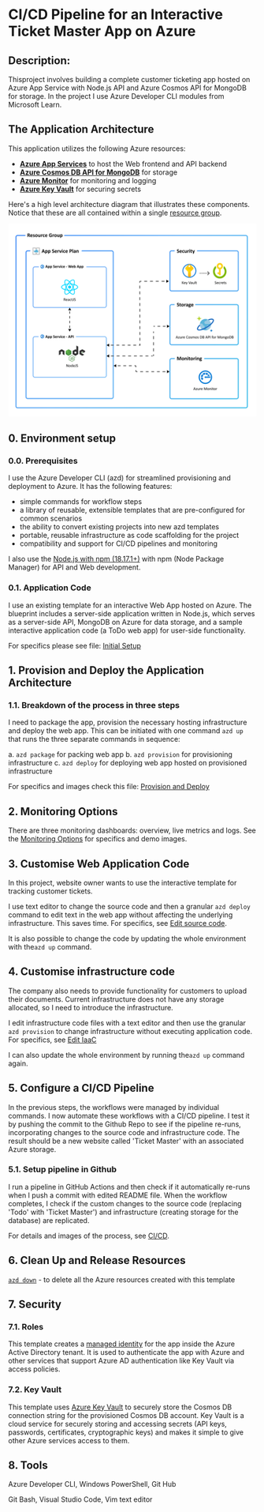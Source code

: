 # CI/CD Pipeline for an Interactive Ticket Master App on Azure

## Description: 
Thisproject involves building a complete customer ticketing app hosted on Azure App Service with Node.js API and Azure Cosmos API for MongoDB for storage. In the project I use Azure Developer CLI modules from Microsoft Learn.


## The Application Architecture

This application utilizes the following Azure resources:

- [**Azure App Services**](https://docs.microsoft.com/azure/app-service/) to host the Web frontend and API backend
- [**Azure Cosmos DB API for MongoDB**](https://docs.microsoft.com/azure/cosmos-db/mongodb/mongodb-introduction) for storage
- [**Azure Monitor**](https://docs.microsoft.com/azure/azure-monitor/) for monitoring and logging
- [**Azure Key Vault**](https://docs.microsoft.com/azure/key-vault/) for securing secrets

Here's a high level architecture diagram that illustrates these components. Notice that these are all contained within a single [resource group](https://docs.microsoft.com/azure/azure-resource-manager/management/manage-resource-groups-portal).

!["Application architecture diagram"](assets/resources.png)


## 0. Environment setup
### 0.0. Prerequisites

I use the Azure Developer CLI (azd) for streamlined provisioning and deployment to Azure. It has the following features: 

- simple commands for workflow steps
- a library of reusable, extensible templates that are pre-configured for common scenarios
- the ability to convert existing projects into new azd templates
- portable, reusable infrastructure as code scaffolding for the project
- compatibility and support for CI/CD pipelines and monitoring

I also use the [Node.js with npm (18.17.1+)](https://nodejs.org/) with npm (Node Package Manager) for API and Web development.


### 0.1. Application Code

I use an existing template for an interactive Web App hosted on Azure. The blueprint includes a server-side application written in Node.js, which serves as a server-side API, MongoDB on Azure for data storage, and a sample interactive application code (a ToDo web app) for user-side functionality. 

For specifics please see file: [Initial Setup](0_env_setup.ipynb)


## 1. Provision and Deploy the Application Architecture

### 1.1. Breakdown of the process in three steps

I need to package the app, provision the necessary hosting infrastructure and deploy the web app. This can be initiated with one command `azd up` that runs the three separate commands in sequence:

a. `azd package` for packing web app 
b. `azd provision` for provisioning infrastructure
c. `azd deploy` for deploying web app hosted on provisioned infrastructure

For specifics and images check this file: [Provision and Deploy](1_node_app_deploy.ipynb)


## 2. Monitoring Options

There are three monitoring dashboards: overview, live metrics and logs. See the [Monitoring Options](2_monitoring_options.ipynb) for specifics and demo images.

## 3. Customise Web Application Code 
In this project, website owner wants to use the interactive template for tracking customer tickets.

I use text editor to change the source code and then a granular `azd deploy` command to edit text in the web app without affecting the underlying infrastructure. This saves time. For specifics, see [Edit source code](3_customise_source_code.ipynb).

It is also possible to change the code by updating the whole environment with the`azd up` command.


## 4. Customise infrastructure code 

The company also needs to provide functionality for customers to upload their documents. Current infrastructure does not have any storage allocated, so I need to introduce the infrastructure. 

I edit infrastructure code files with a text editor and then use the granular `azd provision` to change infrastructure without executing application code. For specifics, see [Edit IaaC](4_customise_infrastructure.ipynb)  

I can also update the whole environment by running the`azd up` command again.

## 5. Configure a CI/CD Pipeline

In the previous steps, the workflows were managed by individual commands. I now automate these workflows with a CI/CD pipeline. I test it by pushing the commit to the Github Repo to see if the pipeline re-runs, incorporating changes to the source code and infrastructure code. The result should be a new website called 'Ticket Master' with an associated Azure storage.

### 5.1. Setup pipeline in Github

I run a pipeline in GitHub Actions and then check if it automatically re-runs when I push a commit with edited README file. When the workflow completes, I check if the custom changes to the source code (replacing 'Todo' with 'Ticket Master') and infrastructure (creating storage for the database) are replicated.   

For details and images of the process, see [CI/CD](5_cicd.ipynb).

## 6. Clean Up and Release Resources

[`azd down`](https://learn.microsoft.com/azure/developer/azure-developer-cli/reference#azd-down) - to delete all the Azure resources created with this template 

## 7. Security

### 7.1. Roles

This template creates a [managed identity](https://docs.microsoft.com/azure/active-directory/managed-identities-azure-resources/overview) for the app inside the Azure Active Directory tenant. It is used to authenticate the  app with Azure and other services that support Azure AD authentication like Key Vault via access policies. 

### 7.2. Key Vault

This template uses [Azure Key Vault](https://docs.microsoft.com/azure/key-vault/general/overview) to securely store the Cosmos DB connection string for the provisioned Cosmos DB account. Key Vault is a cloud service for securely storing and accessing secrets (API keys, passwords, certificates, cryptographic keys) and makes it simple to give other Azure services access to them. 

## 8. Tools

Azure Developer CLI, Windows PowerShell, Git Hub

Git Bash, Visual Studio Code, Vim text editor 
